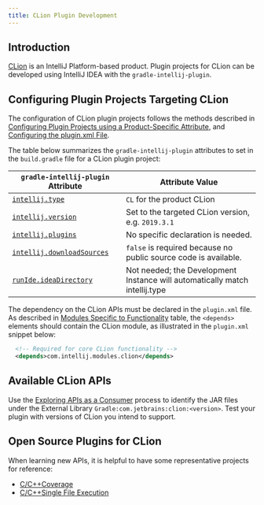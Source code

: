 ```yaml
---
title: CLion Plugin Development
---
```

<!-- Copyright 2000-2020 JetBrains s.r.o. and other contributors. Use of this source code is governed by the Apache 2.0 license that can be found in the LICENSE file. -->

## Introduction
[CLion](https://www.jetbrains.com/clion/) is an IntelliJ Platform-based product.
Plugin projects for CLion can be developed using IntelliJ IDEA with the `gradle-intellij-plugin`.

## Configuring Plugin Projects Targeting CLion
The configuration of CLion plugin projects follows the methods described in [Configuring Plugin Projects using a Product-Specific Attribute](dev_alternate_products.md#configuring-plugin-projects-using-a-product-specific-attribute), and [Configuring the plugin.xml File](dev_alternate_products.md#configuring-pluginxml).

The table below summarizes the `gradle-intellij-plugin` attributes to set in the `build.gradle` file for a CLion plugin project:

| `gradle-intellij-plugin` Attribute | Attribute Value |
|-----------|-------|
| [`intellij.type`](https://github.com/JetBrains/gradle-intellij-plugin/blob/master/README.md#intellij-platform-properties) | `CL` for the product CLion  |
| [`intellij.version`](https://github.com/JetBrains/gradle-intellij-plugin/blob/master/README.md#intellij-platform-properties) | Set to the targeted CLion version, e.g. `2019.3.1` |
| [`intellij.plugins`](https://github.com/JetBrains/gradle-intellij-plugin/blob/master/README.md#intellij-platform-properties) | No specific declaration is needed. |
| [`intellij.downloadSources`](https://github.com/JetBrains/gradle-intellij-plugin/blob/master/README.md#intellij-platform-properties) | `false` is required because no public source code is available. |
| [`runIde.ideaDirectory`](https://github.com/JetBrains/gradle-intellij-plugin/blob/master/README.md#running-dsl) | Not needed; the Development Instance will automatically match intellij.type |

The dependency on the CLion APIs must be declared in the `plugin.xml` file.
As described in [Modules Specific to Functionality](/basics/getting_started/plugin_compatibility.md#modules-specific-to-functionality) table, the `<depends>` elements should contain the CLion module, as illustrated in the `plugin.xml` snippet below: 
```xml
  <!-- Required for core CLion functionality -->
  <depends>com.intellij.modules.clion</depends>
```

## Available CLion APIs
Use the [Exploring APIs as a Consumer](/basics/getting_started/plugin_compatibility.md#exploring-apis-as-a-consumer) process to identify the JAR files under the External Library `Gradle:com.jetbrains:clion:<version>`.
Test your plugin with versions of CLion you intend to support.

## Open Source Plugins for CLion
When learning new APIs, it is helpful to have some representative projects for reference:
* [C/C+​+​ Coverage](https://github.com/zero9178/C-Cpp-Coverage-for-CLion)
* [C/C+​+​ Single File Execution](https://github.com/corochann/SingleFileExecutionPlugin)
